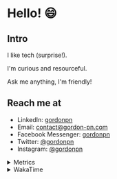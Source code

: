 # Hello! 😄

## Intro

I like tech (surprise!).

I'm curious and resourceful.

Ask me anything, I'm friendly!

## Reach me at

- LinkedIn: [gordonpn](https://www.linkedin.com/in/gordonpn/)
- Email: [contact@gordon-pn.com](mailto:contact@gordon-pn.com)
- Facebook Messenger: [gordonpn](https://www.messenger.com/t/Gordonpn)
- Twitter: [@gordonpn](https://twitter.com/Gordonpn)
- Instagram: [@gordonpn](https://www.instagram.com/gordonpn/)

<details>
  <summary>Metrics</summary>

  <img align="center" src="https://github.com/gordonpn/gordonpn/blob/master/github-metrics.svg" alt="GitHub Metrics">

</details>

<details>
  <summary>WakaTime</summary>

  <!--START_SECTION:waka-->
📊 **This Week I Spent My Time On** 

```text
💬 Programming Languages: 
Java                     16 hrs 20 mins      ██████████████████████░░░   87.22 % 
XML                      35 mins             █░░░░░░░░░░░░░░░░░░░░░░░░   03.18 % 
Makefile                 25 mins             █░░░░░░░░░░░░░░░░░░░░░░░░   02.28 % 
GitIgnore file           20 mins             ░░░░░░░░░░░░░░░░░░░░░░░░░   01.82 % 
Bash                     19 mins             ░░░░░░░░░░░░░░░░░░░░░░░░░   01.77 % 

🔥 Editors: 
Intellijidea             18 hrs 16 mins      ████████████████████████░   97.56 % 
VS Code                  27 mins             █░░░░░░░░░░░░░░░░░░░░░░░░   02.44 % 
```


 Last Updated on 01/04/2024 10:19:44 UTC
<!--END_SECTION:waka-->
</details>
